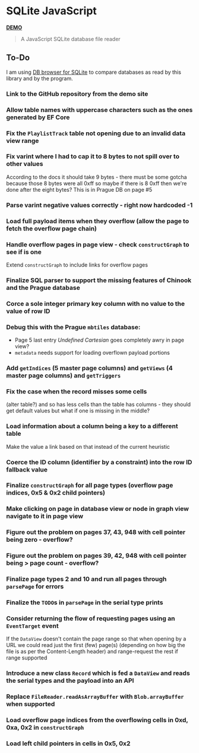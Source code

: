 # SQLite JavaScript

[**DEMO**](https://tomashubelbauer.github.io/sqlite-javascript)

> A JavaScript SQLite database file reader

## To-Do

I am using [DB browser for SQLite](https://github.com/sqlitebrowser/sqlitebrowser)
to compare databases as read by this library and by the program.

### Link to the GitHub repository from the demo site

### Allow table names with uppercase characters such as the ones generated by EF Core

### Fix the `PlaylistTrack` table not opening due to an invalid data view range

### Fix varint where I had to cap it to 8 bytes to not spill over to other values

According to the docs it should take 9 bytes - there must be some gotcha
because those 8 bytes were all 0xff so maybe if there is 8 0xff then we're
done after the eight bytes? This is in Prague DB on page #5

### Parse varint negative values correctly - right now hardcoded -1

### Load full payload items when they overflow (allow the page to fetch the overflow page chain)

### Handle overflow pages in page view - check `constructGraph` to see if is one

Extend `constructGraph` to include links for overflow pages

### Finalize SQL parser to support the missing features of Chinook and the Prague database

### Corce a sole integer primary key column with no value to the value of row ID

### Debug this with the Prague `mbtiles` database:

- Page 5 last entry *Undefined Cartesian* goes completely awry in page view?
- `metadata` needs support for loading overflown payload portions

### Add `getIndices` (5 master page columns) and `getViews` (4 master page columns) and `getTriggers`

### Fix the case when the record misses some cells

(alter table?) and so has less cells than the table has columns - they should get default values
but what if one is missing in the middle?

### Load information about a column being a key to a different table

Make the value a link based on that instead of the current heuristic

### Coerce the ID column (identifier by a constraint) into the row ID fallback value

### Finalize `constructGraph` for all page types (overflow page indices, 0x5 & 0x2 child pointers)

### Make clicking on page in database view or node in graph view navigate to it in page view

### Figure out the problem on pages 37, 43, 948 with cell pointer being zero - overflow?

### Figure out the problem on pages 39, 42, 948 with cell pointer being > page count - overflow?

### Finalize page types 2 and 10 and run all pages through `parsePage` for errors

### Finalize the `TODO`s in `parsePage` in the serial type prints

### Consider returning the flow of requesting pages using an `EventTarget` event

If the `DataView` doesn't contain the page range so that when opening by a URL
we could read just the first (few) page(s) (depending on how big the file is
as per the Content-Length header) and range-request the rest if range supported

### Introduce a new class `Record` which is fed a `DataView` and reads the serial types and the payload into an API

### Replace `FileReader.readAsArrayBuffer` with `Blob.arrayBuffer` when supported

### Load overflow page indices from the overflowing cells in 0xd, 0xa, 0x2 in `constructGraph`

### Load left child pointers in cells in 0x5, 0x2
